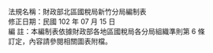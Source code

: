 法規名稱：財政部北區國稅局新竹分局編制表  
修正日期：民國 102 年 07 月 15 日  
編 註：本編制表依據財政部各地區國稅局各分局組織準則第 6 條  
訂定，內容請參閱相關圖表附檔。  



